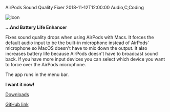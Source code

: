 AirPods Sound Quality Fixer
2018-11-12T12:00:00
Audio,C,Coding

![Icon](/images/asqf_icon.png)

**...And Battery Life Enhancer**

Fixes sound quality drops when using AirPods with Macs. 
It forces the default audio input to be the built-in microphone instead of AirPods' microphone so MacOS doesn't have to mix down the output. 
It also increases battery life because AirPods doesn't have to broadcast sound back.
If you have more input devices you can select which device you want to force over the AirPods microphone.

The app runs in the menu bar.

**I want it now!**

[Downloads](https://github.com/milgra/airpodssoundqualityfixer/releases/)

[GitHub link](https://github.com/milgra/airpodssoundqualityfixer)